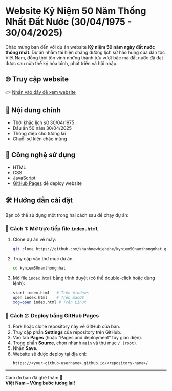 # Website Kỷ Niệm 50 Năm Thống Nhất Đất Nước (30/04/1975 - 30/04/2025)

Chào mừng bạn đến với dự án website **Kỷ niệm 50 năm ngày đất nước thống nhất**. Dự án nhằm tái hiện chặng đường lịch sử hào hùng của dân tộc Việt Nam, đồng thời tôn vinh những thành tựu vượt bậc mà đất nước đã đạt được sau nửa thế kỷ hòa bình, phát triển và hội nhập.

## 🌐 Truy cập website

👉 [Nhấn vào đây để xem website](https://khanhnewbiehehe.github.io/kyniem50namthongnhat/)

## 📌 Nội dung chính

- Thời khắc lịch sử 30/04/1975
- Dấu ấn 50 năm 30/04/2025
- Thông điệp cho tương lai
- Chuỗi sự kiện chào mừng

## 🚀 Công nghệ sử dụng

- HTML
- CSS
- JavaScript
- [GitHub Pages](https://pages.github.com/) để deploy website

## 🛠️ Hướng dẫn cài đặt

Bạn có thể sử dụng một trong hai cách sau để chạy dự án:

### 🔹 Cách 1: Mở trực tiếp file `index.html`

1. Clone dự án về máy:
   ```bash
   git clone https://github.com/khanhnewbiehehe/kyniem50namthongnhat.git
   ```
2. Truy cập vào thư mục dự án:
   ```bash
   cd kyniem50namthongnhat
   ```
3. Mở file `index.html` bằng trình duyệt (có thể double-click hoặc dùng lệnh):
   ```bash
   start index.html   # Trên Windows
   open index.html    # Trên macOS
   xdg-open index.html # Trên Linux
   ```

### 🔹 Cách 2: Deploy bằng GitHub Pages

1. Fork hoặc clone repository này về GitHub của bạn.
2. Truy cập phần **Settings** của repository trên GitHub.
3. Vào tab **Pages** (hoặc “Pages and deployment” tùy giao diện).
4. Trong phần **Source**, chọn nhánh `main` và thư mục `/ (root)`.
5. Nhấn **Save**.
6. Website sẽ được deploy tại địa chỉ:  
   ```
   https://<your-github-username>.github.io/<repository-name>/
   ```
   
---

Cảm ơn bạn đã ghé thăm 💖  
**Việt Nam – Vững bước tương lai!**


